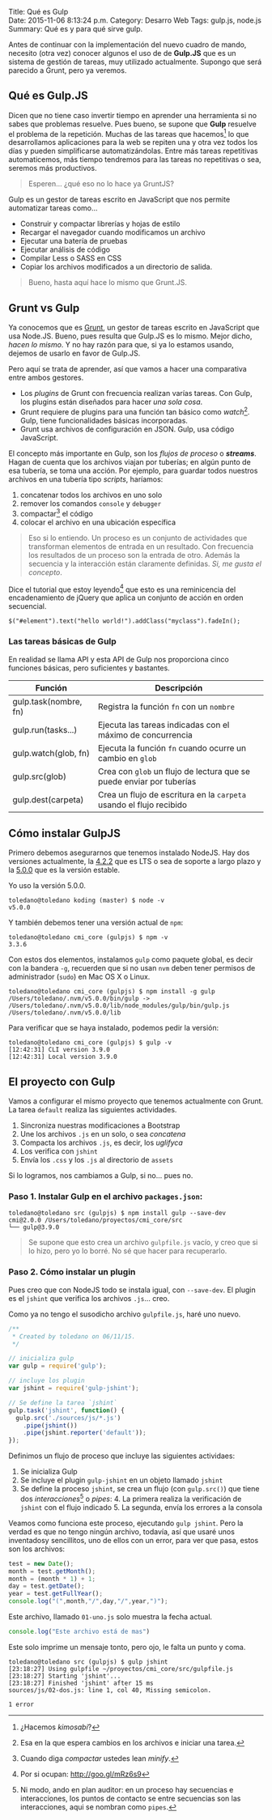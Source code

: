 Title: Qué es Gulp    
Date: 2015-11-06 8:13:24 p.m.
Category: Desarro Web
Tags:  gulp.js, node.js
Summary: Qué es y para qué sirve gulp.

Antes de continuar con la implementación del nuevo cuadro de mando, necesito (otra vez) conocer algunos el uso de de
__Gulp.JS__ que es un sistema de gestión de tareas, muy utilizado actualmente. Supongo que será parecido a Grunt, pero
ya veremos.

## Qué es Gulp.JS

Dicen que no tiene caso invertir tiempo en aprender una herramienta si no sabes que problemas resuelve. Pues bueno, se
supone que __Gulp__ resuelve el problema de la repetición. Muchas de las tareas que hacemos[^1] lo que desarrollamos
aplicaciones para la web se repiten una y otra vez todos los días y pueden simplificarse automatizándolas. Entre más
tareas repetitivas automaticemos, más tiempo tendremos para las tareas no repetitivas o sea, seremos más productivos.


> Esperen... ¿qué eso no lo hace ya GruntJS?


Gulp es un gestor de tareas escrito en JavaScript que nos permite automatizar tareas como...

- Construir y compactar librerías y hojas de estilo
- Recargar el navegador cuando modificamos un archivo
- Ejecutar una batería de pruebas
- Ejecutar análisis de código
- Compilar Less o SASS en CSS
- Copiar los archivos modificados a un directorio de salida.

> Bueno, hasta aquí hace lo mismo que Grunt.JS.

## Grunt vs Gulp

Ya conocemos que es [Grunt](http://yo.toledano.org/dev/como-usar-grunt/), un gestor de tareas escrito en JavaScript
que usa Node.JS. Bueno, pues resulta que Gulp.JS es lo mismo. Mejor dicho, _hacen lo mismo_. Y no hay razón para que,
si ya lo estamos usando, dejemos de usarlo en favor de Gulp.JS.

Pero aquí se trata de aprender, así que vamos a hacer una comparativa entre ambos gestores.

- Los _plugins_ de Grunt con frecuencia realizan varías tareas. Con Gulp, los plugins están diseñados para hacer _una
sola cosa_.
- Grunt requiere de plugins para una función tan básico como _watch_[^2]. Gulp, tiene funcionalidades básicas incorporadas.
- Grunt usa archivos de configuración en JSON. Gulp, usa código JavaScript.

El concepto más importante en Gulp, son los _flujos de proceso_ o _**streams**_. Hagan de cuenta que los archivos viajan
por tuberías; en algún punto de esa tubería, se toma una acción. Por ejemplo, para guardar todos nuestros archivos en
una tubería tipo _scripts_, haríamos:

1. concatenar todos los archivos en uno solo
1. remover los comandos `console` y `debugger`
1. compactar[^3] el código
1. colocar el archivo en una ubicación específica

> Eso si lo entiendo. Un proceso es un conjunto de actividades que transforman elementos de entrada en un resultado.
Con frecuencia los resultados de un proceso son la entrada de otro. Además la secuencia y la interacción están claramente
definidas. _Si, me gusta el concepto_.

Dice el tutorial que estoy leyendo[^4] que esto es una reminicencia del encadenamiento de jQuery que aplica un conjunto
 de acción en orden secuencial.

```pyhon
$("#element").text("hello world!").addClass("myclass").fadeIn();
```

### Las tareas básicas de Gulp

En realidad se llama API y esta API de Gulp nos proporciona cinco funciones básicas, pero suficientes y bastantes.

Función | Descripción
--------|-------------
gulp.task(nombre, fn) | Registra la función `fn` con un `nombre`
gulp.run(tasks...) | Ejecuta las tareas indicadas con el máximo de concurrencia
gulp.watch(glob, fn) | Ejecuta la función `fn` cuando ocurre un cambio en `glob`
gulp.src(glob) | Crea con `glob` un flujo de lectura que se puede enviar por tuberías
gulp.dest(carpeta) | Crea un flujo de escritura en la `carpeta` usando el flujo recibido

## Cómo instalar GulpJS

Primero debemos asegurarnos que tenemos instalado NodeJS. Hay dos versiones actualmente, la [4.2.2](https://nodejs.org/dist/v4.2.2/)
que es LTS o sea de soporte a largo plazo y la [5.0.0](https://nodejs.org/dist/v5.0.0/) que es la versión estable.

Yo uso la versión 5.0.0.

```
toledano@toledano koding (master) $ node -v
v5.0.0
```

Y también debemos tener una versión actual de `npm`:

```
toledano@toledano cmi_core (gulpjs) $ npm -v
3.3.6
```

Con estos dos elementos, instalamos `gulp` como paquete global, es decir con la bandera `-g`, recuerden que si no usan `nvm` deben tener permisos de administrador (`sudo`) en Mac OS X o Linux.

```
toledano@toledano cmi_core (gulpjs) $ npm install -g gulp
/Users/toledano/.nvm/v5.0.0/bin/gulp -> /Users/toledano/.nvm/v5.0.0/lib/node_modules/gulp/bin/gulp.js
/Users/toledano/.nvm/v5.0.0/lib
```

Para verificar que se haya instalado, podemos pedir la versión:

```
toledano@toledano cmi_core (gulpjs) $ gulp -v
[12:42:31] CLI version 3.9.0
[12:42:31] Local version 3.9.0
```

## El proyecto con Gulp

Vamos a configurar el mismo proyecto que tenemos actualmente con Grunt. La tarea `default` realiza las siguientes actividades.

1. Sincroniza nuestras modificaciones a Bootstrap
2. Une los archivos `.js` en un solo, o sea _concatena_
3. Compacta los archivos `.js`, es decir, los _uglifyca_
4. Los verifica con `jshint`
5. Envía los `.css` y los `.js` al directorio de `assets`

Si lo logramos, nos cambiamos a Gulp, si no... pues no.

### Paso 1. Instalar Gulp en el archivo `packages.json`:

```
toledano@toledano src (gulpjs) $ npm install gulp --save-dev
cmi@2.0.0 /Users/toledano/proyectos/cmi_core/src
└── gulp@3.9.0
```

> Se supone que esto crea un archivo `gulpfile.js` vacío, y creo que si lo hizo, pero yo lo borré. No sé que hacer para recuperarlo.

### Paso 2. Cómo instalar un plugin

Pues creo que con NodeJS todo se instala igual, con `--save-dev`. El plugin es el `jshint` que verifica los archivos `.js`... creo.

Como ya no tengo el susodicho archivo `gulpfile.js`, haré uno nuevo.

```javascript
/**
 * Created by toledano on 06/11/15.
 */

// inicializa gulp
var gulp = require('gulp');

// incluye los plugin
var jshint = require('gulp-jshint');

// Se define la tarea `jshint`
gulp.task('jshint', function() {
  gulp.src('./sources/js/*.js')
    .pipe(jshint())
    .pipe(jshint.reporter('default'));
});
```

Definimos un flujo de proceso que incluye las siguientes actividaes:

1. Se inicializa Gulp
2. Se incluye el plugin `gulp-jshint` en un objeto llamado `jshint`
3. Se define la proceso `jshint`, se crea un flujo (con `gulp.src()`) que tiene dos _interacciones_[^5] o _pipes_:
    4. La primera realiza la verificación de `jshint` con el flujo indicado
    5. La segunda, envía los errores a la consola

Veamos como funciona este proceso, ejecutando `gulp jshint`. Pero la verdad es que no tengo ningún archivo, todavía, así que usaré unos inventadosy sencillitos, uno de ellos con un error, para ver que pasa, estos son los archivos:

```js
test = new Date();
month = test.getMonth();
month = (month * 1) + 1;
day = test.getDate();
year = test.getFullYear();
console.log("(",month,"/",day,"/",year,")");
```

Este archivo, llamado `01-uno.js` solo muestra la fecha actual.

```js
console.log("Este archivo está de mas")
```

Este solo imprime un mensaje tonto, pero ojo, le falta un punto y coma.

```
toledano@toledano src (gulpjs) $ gulp jshint
[23:18:27] Using gulpfile ~/proyectos/cmi_core/src/gulpfile.js
[23:18:27] Starting 'jshint'...
[23:18:27] Finished 'jshint' after 15 ms
sources/js/02-dos.js: line 1, col 40, Missing semicolon.

1 error
```







[^1]: ¿Hacemos _kimosabi_?
[^2]: Esa en la que espera cambios en los archivos e iniciar una tarea.
[^3]: Cuando diga _compactar_ ustedes lean _minify_.
[^4]: Por si ocupan: http://goo.gl/mRz6s9
[^5]: Ni modo, ando en plan auditor: en un proceso hay secuencias e interacciones, los puntos de contacto se entre secuencias son las interacciones, aqui se nombran como `pipes`.
